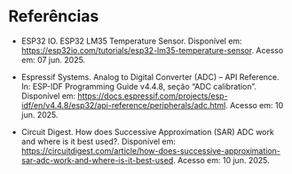 # Referências

-  ESP32 IO. ESP32 LM35 Temperature Sensor. Disponível em: https://esp32io.com/tutorials/esp32-lm35-temperature-sensor. Acesso em: 07 jun. 2025.

- Espressif Systems. Analog to Digital Converter (ADC) – API Reference. In: ESP-IDF Programming Guide v4.4.8, seção “ADC calibration”. Disponível em: https://docs.espressif.com/projects/esp-idf/en/v4.4.8/esp32/api-reference/peripherals/adc.html. Acesso em: 10 jun. 2025.

- Circuit Digest. How does Successive Approximation (SAR) ADC work and where is it best used?. Disponível em: https://circuitdigest.com/article/how-does-successive-approximation-sar-adc-work-and-where-is-it-best-used. Acesso em: 10 jun. 2025.
